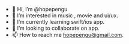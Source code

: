 - 👋 Hi, I’m @hopepengu
- 👀 I’m interested in music , movie and ui/ux.
- 🌱 I’m currently learning swift/ios app.
- 💞️ I’m looking to collaborate on app.
- 📫 How to reach me hopepengu@gmail.com.

<!---
hopepengu/hopepengu is a ✨ special ✨ repository because its `README.md` (this file) appears on your GitHub profile.
You can click the Preview link to take a look at your changes.
--->
